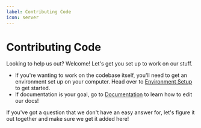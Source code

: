 ```yaml
---
label: Contributing Code
icon: server
---
```

# Contributing Code

Looking to help us out? Welcome! Let's get you set up to work on our stuff.

* If you're wanting to work on the codebase itself, you'll need to get an environment set up on your computer. Head over to [Environment Setup](environment_setup.md) to get started.
* If documentation is your goal, go to [Documentation](../contributing_docs/readme.md) to learn how to edit our docs!

If you've got a question that we don't have an easy answer for, let's figure it out together and make sure we get it added here!

